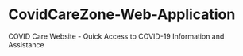 # CovidCareZone-Web-Application
 COVID Care Website - Quick Access to COVID-19 Information and Assistance  
